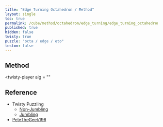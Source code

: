 ```yaml
---
title: "Edge Turning Octahedron / Method"
layout: single
toc: true
permalink: /cube/method/octahedron/edge_turning/edge_turning_octahedron/method
published: true
hidden: false
twisty: true
puzzle: "octa / edge / eto"
teston: false
---
```

<span
  id     = "cube"
  puzzle = "{{page.puzzle}}"
  teston = "{{page.teston}}"
  experimental-stickering   = "full"
  experimental-setup-alg    = ""
  experimental-setup-anchor = "end" >
</span>

<head>
  <base target="_blank">
</head>



## Method

<twisty-player
  alg = ""
></twisty-player>



## Reference

- Twisty Puzzling
  - [Non-Jumbling](https://youtu.be/ClnuiG-Y2nE)
  - [Jumbling](https://youtu.be/pDT373yMP4M)
- [PeteTheGeek196](https://youtu.be/J_9wGtgZ6ik)